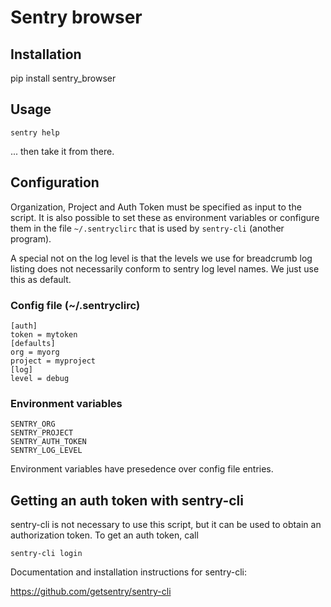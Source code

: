 # Sentry browser

## Installation

pip install sentry_browser

## Usage

    sentry help

... then take it from there.

## Configuration

Organization, Project and Auth Token must be specified as input to the script.
It is also possible to set these as environment variables or configure them in the
file `~/.sentryclirc` that is used by `sentry-cli` (another program).

A special not on the log level is that the levels we use for breadcrumb log listing
does not necessarily conform to sentry log level names. We just use this as default.

### Config file (~/.sentryclirc)

    [auth]
    token = mytoken
    [defaults]
    org = myorg
    project = myproject
    [log]
    level = debug

### Environment variables

    SENTRY_ORG
    SENTRY_PROJECT
    SENTRY_AUTH_TOKEN 
    SENTRY_LOG_LEVEL
    
Environment variables have presedence over config file entries.

## Getting an auth token with sentry-cli

sentry-cli is not necessary to use this script, but it can be used to obtain
an authorization token. To get an auth token, call

    sentry-cli login

Documentation and installation instructions for sentry-cli:

https://github.com/getsentry/sentry-cli 
